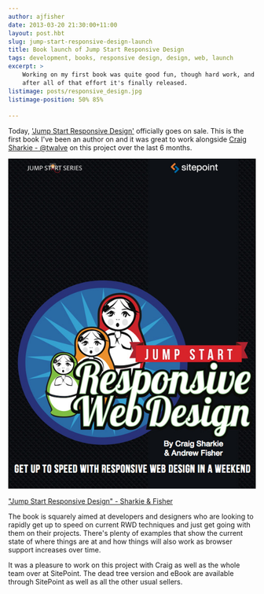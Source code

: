 ```yaml
---
author: ajfisher
date: 2013-03-20 21:30:00+11:00
layout: post.hbt
slug: jump-start-responsive-design-launch
title: Book launch of Jump Start Responsive Design
tags: development, books, responsive design, design, web, launch
excerpt: >
    Working on my first book was quite good fun, though hard work, and today
    after all of that effort it's finally released.
listimage: posts/responsive_design.jpg
listimage-position: 50% 85%

---
```


Today, ['Jump Start Responsive Design'](http://www.sitepoint.com/store/jump-start-responsive-web-design/)
officially goes on sale. This is the first book I've been an author on and
it was great to work alongside [Craig Sharkie - @twalve](http://github.com/twalve)
on this project over the last 6 months.

![Cover shot of Jump Start responsive Design book](../..//img/posts/responsive_design.jpg)

<p class="caption"><a href="http://www.sitepoint.com/store/jump-start-responsive-web-design/">"Jump
Start Responsive Design" - Sharkie & Fisher</a></p>

The book is squarely aimed at developers and designers who are looking to rapidly
get up to speed on current RWD techniques and just get going with them on their
projects. There's plenty of examples that show the current state of where things
are at and how things will also work as browser support increases over time.

It was a pleasure to work on this project with Craig as well as the whole team
over at SitePoint. The dead tree version and eBook are available through SitePoint
as well as all the other usual sellers.


